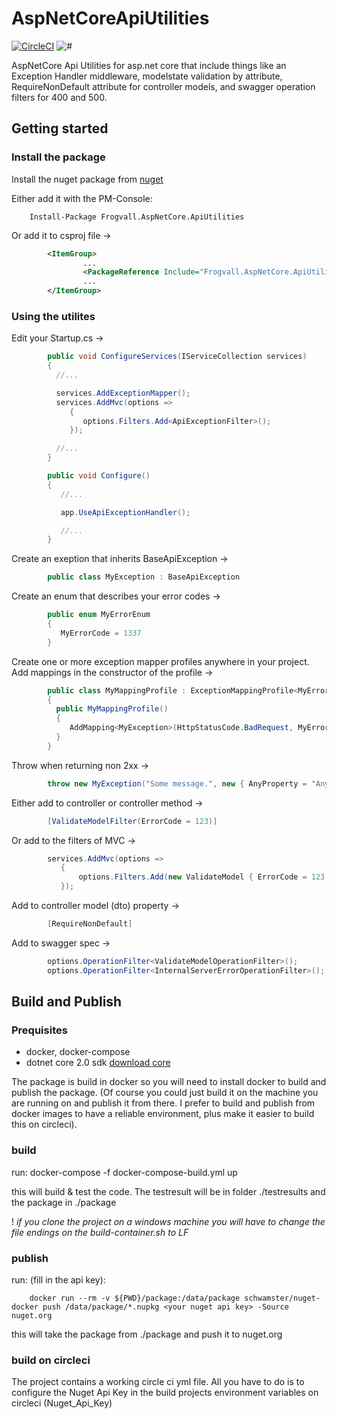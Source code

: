 # AspNetCoreApiUtilities

[![CircleCI](https://circleci.com/gh/schwamster/HttpService.svg?style=shield&circle-token)](https://circleci.com/gh/Frogvall/AspNetCoreApiUtilities)
![#](https://img.shields.io/nuget/v/Frogvall.AspNetCore.ApiUtilities.svg)

AspNetCore Api Utilities for asp.net core that include things like an Exception Handler middleware, modelstate validation by attribute, RequireNonDefault attribute for controller models, and swagger operation filters for 400 and 500.

## Getting started

### Install the package
Install the nuget package from [nuget](https://www.nuget.org/packages/Frogvall.AspNetCore.ApiUtilities/)

Either add it with the PM-Console:

        Install-Package Frogvall.AspNetCore.ApiUtilities

Or add it to csproj file ->
```xml
        <ItemGroup>
                ...
                <PackageReference Include="Frogvall.AspNetCore.ApiUtilities" Version="x.y.z" />
                ...
        </ItemGroup>
```
### Using the utilites

Edit your Startup.cs ->
```cs
        public void ConfigureServices(IServiceCollection services)
        {
          //...

          services.AddExceptionMapper();
          services.AddMvc(options =>
             {
                options.Filters.Add<ApiExceptionFilter>();
             });

          //...
        }

        public void Configure()
        {
           //...

           app.UseApiExceptionHandler();

           //...
        }
```
Create an exeption that inherits BaseApiException ->
```cs
        public class MyException : BaseApiException
```

Create an enum that describes your error codes ->
```cs
        public enum MyErrorEnum
        {
           MyErrorCode = 1337
        }
```

Create one or more exception mapper profiles anywhere in your project. Add mappings in the constructor of the profile ->
```cs
        public class MyMappingProfile : ExceptionMappingProfile<MyErrorEnum>
        {
          public MyMappingProfile()
          {
             AddMapping<MyException>(HttpStatusCode.BadRequest, MyErrorEnum.MyErrorCode);
          }
        }
```
Throw when returning non 2xx ->
```cs
        throw new MyException("Some message.", new { AnyProperty = "AnyValue."});
```
Either add to controller or controller method ->
```cs
        [ValidateModelFilter(ErrorCode = 123)]
```
Or add to the filters of MVC ->
```cs
        services.AddMvc(options =>
           {
               options.Filters.Add(new ValidateModel { ErrorCode = 123 } );
           });
```

Add to controller model (dto) property ->
```cs
        [RequireNonDefault]
```
Add to swagger spec ->
```cs
        options.OperationFilter<ValidateModelOperationFilter>();
        options.OperationFilter<InternalServerErrorOperationFilter>();
```

## Build and Publish

### Prequisites

* docker, docker-compose
* dotnet core 2.0 sdk  [download core](https://www.microsoft.com/net/core)

The package is build in docker so you will need to install docker to build and publish the package.
(Of course you could just build it on the machine you are running on and publish it from there.
I prefer to build and publish from docker images to have a reliable environment, plus make it easier
to build this on circleci).

### build

run:
        docker-compose -f docker-compose-build.yml up

this will build & test the code. The testresult will be in folder ./testresults and the package in ./package

! *if you clone the project on a windows machine you will have to change the file endings on the build-container.sh to LF*

### publish

run: (fill in the api key):

        docker run --rm -v ${PWD}/package:/data/package schwamster/nuget-docker push /data/package/*.nupkg <your nuget api key> -Source nuget.org

this will take the package from ./package and push it to nuget.org

### build on circleci

The project contains a working circle ci yml file. All you have to do is to configure the Nuget Api Key in the build projects environment variables on circleci (Nuget_Api_Key)



